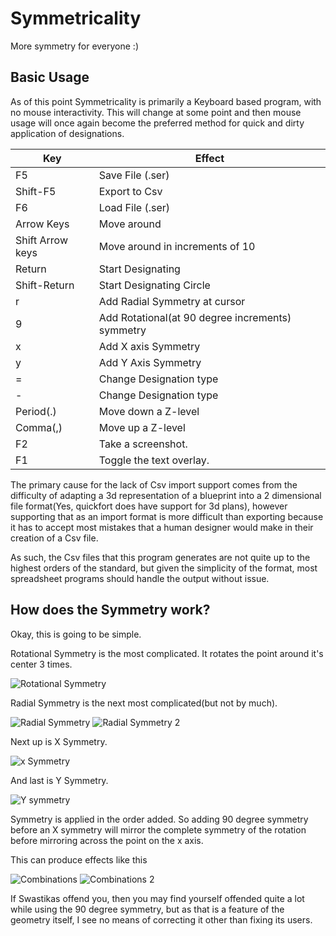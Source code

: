 # Symmetricality
More symmetry for everyone :)

## Basic Usage

As of this point Symmetricality
is primarily a Keyboard based program, with no mouse interactivity.
This will change at some point and then mouse usage will
once again become the preferred method for quick and dirty application of
designations.


|Key|Effect|
|---|------|
|F5|Save File (.ser)|
|Shift-F5|Export to Csv|
|F6|Load File (.ser)|
|Arrow Keys|Move around|
|Shift Arrow keys|Move around in increments of 10|
|Return|Start Designating|
|Shift-Return| Start Designating Circle|
|r|Add Radial Symmetry at cursor|
|9|Add Rotational(at 90 degree increments) symmetry|
|x|Add X axis Symmetry|
|y|Add Y Axis Symmetry|
|=|Change Designation type|
|-|Change Designation type|
|Period(.)|Move down a Z-level|
|Comma(,)|Move up a Z-level|
|F2|Take a screenshot.|
|F1|Toggle the text overlay.|

The primary cause for the lack of Csv import support comes from
the difficulty of adapting a 3d representation of a blueprint into a
2 dimensional file format(Yes, quickfort does have support for 3d plans),
however supporting that as an import format is more difficult than exporting
because it has to accept most mistakes that a human designer would make in their
creation of a Csv file.

As such, the Csv files that this program generates are not quite up to
 the highest orders of the standard, but given the simplicity of the format,
  most spreadsheet programs should handle the output without issue.

## How does the Symmetry work?

Okay, this is going to be simple.

Rotational Symmetry is the most complicated. It rotates the point around it's center 3 times.

![Rotational Symmetry](http://i.imgur.com/guuqSBR.png)

Radial Symmetry is the next most complicated(but not by much).

![Radial Symmetry](http://i.imgur.com/ZwfO5zN.png)
![Radial Symmetry 2](http://i.imgur.com/6k1PaCd.png)

Next up is X Symmetry.

![x Symmetry](http://i.imgur.com/7pN3ii2.png)

And last is Y Symmetry.

![Y symmetry](http://i.imgur.com/u8SsO6G.png)

Symmetry is applied in the order added.
So adding 90 degree symmetry before an
X symmetry will mirror the complete symmetry
of the rotation before mirroring across the
point on the x axis.

This can produce effects like this

![Combinations](http://i.imgur.com/FdDpbov.png)
![Combinations 2](http://i.imgur.com/1CN9EY9.png)

If Swastikas offend you, then you may find yourself
offended quite a lot while using the 90 degree symmetry,
but as that is a feature of the geometry itself,
I see no means of correcting it other than fixing its users.

